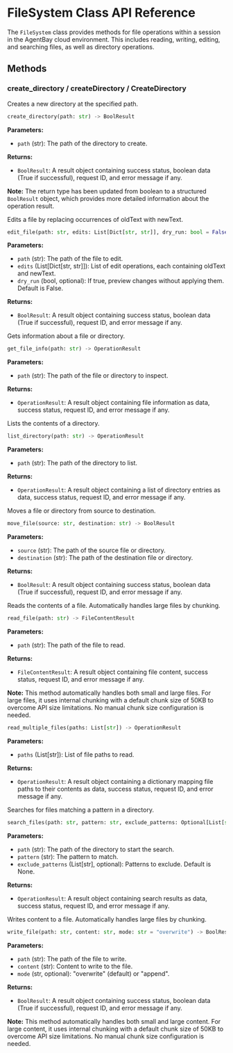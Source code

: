 # FileSystem Class API Reference

The `FileSystem` class provides methods for file operations within a session in the AgentBay cloud environment. This includes reading, writing, editing, and searching files, as well as directory operations.

## Methods

### create_directory / createDirectory / CreateDirectory

Creates a new directory at the specified path.


```python
create_directory(path: str) -> BoolResult
```

**Parameters:**
- `path` (str): The path of the directory to create.

**Returns:**
- `BoolResult`: A result object containing success status, boolean data (True if successful), request ID, and error message if any.

**Note:**
The return type has been updated from boolean to a structured `BoolResult` object, which provides more detailed information about the operation result.


Edits a file by replacing occurrences of oldText with newText.


```python
edit_file(path: str, edits: List[Dict[str, str]], dry_run: bool = False) -> BoolResult
```

**Parameters:**
- `path` (str): The path of the file to edit.
- `edits` (List[Dict[str, str]]): List of edit operations, each containing oldText and newText.
- `dry_run` (bool, optional): If true, preview changes without applying them. Default is False.

**Returns:**
- `BoolResult`: A result object containing success status, boolean data (True if successful), request ID, and error message if any.


Gets information about a file or directory.


```python
get_file_info(path: str) -> OperationResult
```

**Parameters:**
- `path` (str): The path of the file or directory to inspect.

**Returns:**
- `OperationResult`: A result object containing file information as data, success status, request ID, and error message if any.


Lists the contents of a directory.


```python
list_directory(path: str) -> OperationResult
```

**Parameters:**
- `path` (str): The path of the directory to list.

**Returns:**
- `OperationResult`: A result object containing a list of directory entries as data, success status, request ID, and error message if any.


Moves a file or directory from source to destination.


```python
move_file(source: str, destination: str) -> BoolResult
```

**Parameters:**
- `source` (str): The path of the source file or directory.
- `destination` (str): The path of the destination file or directory.

**Returns:**
- `BoolResult`: A result object containing success status, boolean data (True if successful), request ID, and error message if any.


Reads the contents of a file. Automatically handles large files by chunking.


```python
read_file(path: str) -> FileContentResult
```

**Parameters:**
- `path` (str): The path of the file to read.

**Returns:**
- `FileContentResult`: A result object containing file content, success status, request ID, and error message if any.

**Note:**
This method automatically handles both small and large files. For large files, it uses internal chunking with a default chunk size of 50KB to overcome API size limitations. No manual chunk size configuration is needed.


```python
read_multiple_files(paths: List[str]) -> OperationResult
```

**Parameters:**
- `paths` (List[str]): List of file paths to read.

**Returns:**
- `OperationResult`: A result object containing a dictionary mapping file paths to their contents as data, success status, request ID, and error message if any.


Searches for files matching a pattern in a directory.


```python
search_files(path: str, pattern: str, exclude_patterns: Optional[List[str]] = None) -> OperationResult
```

**Parameters:**
- `path` (str): The path of the directory to start the search.
- `pattern` (str): The pattern to match.
- `exclude_patterns` (List[str], optional): Patterns to exclude. Default is None.

**Returns:**
- `OperationResult`: A result object containing search results as data, success status, request ID, and error message if any.


Writes content to a file. Automatically handles large files by chunking.


```python
write_file(path: str, content: str, mode: str = "overwrite") -> BoolResult
```

**Parameters:**
- `path` (str): The path of the file to write.
- `content` (str): Content to write to the file.
- `mode` (str, optional): "overwrite" (default) or "append".

**Returns:**
- `BoolResult`: A result object containing success status, boolean data (True if successful), request ID, and error message if any.

**Note:**
This method automatically handles both small and large content. For large content, it uses internal chunking with a default chunk size of 50KB to overcome API size limitations. No manual chunk size configuration is needed.
